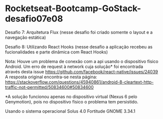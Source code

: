 # Rocketseat-Bootcamp-GoStack-desafio07e08

Desafio 7: Arquitetura Flux (nesse desafio foi criado somente o layout e a navegação estática)

Desafio 8: Utilizando React Hooks (nesse desafio a aplicação recebeu as fucionalidades e parte dinâmica com React Hooks)
 

Nota: Houve um problema de conexão com a api usando o dispositivo físico Android. 
      Um erro de request à network cuja solução* foi encontrada através desta issue https://github.com/facebook/react-native/issues/24039 
      A resposta original encontra-se nesta página: https://stackoverflow.com/questions/45940861/android-8-cleartext-http-traffic-not-permitted/50834600#50834600

*A solução funcionou apenas no dispositivo virtual (Nexus 6 pelo Genymotion), pois no dispositivo físico o problema tem persistido.

Usando o sistema operacional Solus 4.0 Fortitude
GNOME 3.34.1

